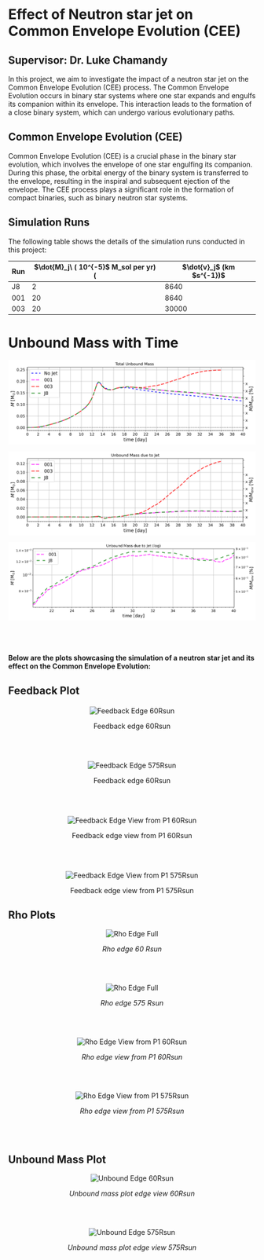 
# Effect of Neutron star jet on Common Envelope Evolution (CEE)
## Supervisor: Dr. Luke Chamandy

In this project, we aim to investigate the impact of a neutron star jet on the Common Envelope Evolution (CEE) process. The Common Envelope Evolution occurs in binary star systems where one star expands and engulfs its companion within its envelope. This interaction leads to the formation of a close binary system, which can undergo various evolutionary paths.

## Common Envelope Evolution (CEE)

Common Envelope Evolution (CEE) is a crucial phase in the binary star evolution, which involves the envelope of one star engulfing its companion. During this phase, the orbital energy of the binary system is transferred to the envelope, resulting in the inspiral and subsequent ejection of the envelope. The CEE process plays a significant role in the formation of compact binaries, such as binary neutron star systems.

## Simulation Runs

The following table shows the details of the simulation runs conducted in this project:

| Run | \$\dot{M}_j\ ( 10^{-5}$ M_sol per yr) ( | \$\dot{v}_j\$ (km \$s^{-1})\$ |
| --- | ---------- | ---------- |
| J8  | 2          | 8640       |
| 001 | 20         | 8640       |
| 003 | 20         | 30000      |


# Unbound Mass with Time

<p align="center">
<img src="/Plots/Total Unbound Mass.png" alt="Total Unbound Mass" align="center">
<p>

<p align="center">
<img src="/Plots/Total Unbound Mass due to jet only.png" alt="Total Unbound Mass jet only" align="center">
<p>

<p align="center">
<img src="/Plots/Unbound Mass due to jet in log (difference).png" alt="Difference in run 001 and J8" align="center">
<p>




<br><br>

#### Below are the plots showcasing the simulation of a neutron star jet and its effect on the Common Envelope Evolution:



## Feedback Plot

<p align="center">
<img src="/Plots/Feedback%20Plots/Feedback_edge_60Rsun.gif" alt="Feedback Edge 60Rsun" align="center">
<p>
<p align="center">Feedback edge 60Rsun</p>

<br> <br>

<p align="center">
<img src="/Plots/Feedback%20Plots/Feedback_edge_575Rsun.gif" alt="Feedback Edge 575Rsun" align="center">
<p>
<p align="center">Feedback edge 60Rsun</p>

<br><br>

<p align="center">
<img src="/Plots/Feedback%20Plots/Feedback_edge_P1_60Rsun.gif" alt="Feedback Edge View from P1 60Rsun" align="center">
<p>
<p align="center">Feedback edge view from P1 60Rsun</p>

<br><br>

<p align="center">
<img src="/Plots/Feedback%20Plots/Feedback_edge_P1_575Rsun.gif" alt="Feedback Edge View from P1 575Rsun" align="center">
<p>
<p align="center">Feedback edge view from P1 575Rsun</p>



## Rho Plots


<p align="center">
  <img src="/Plots/Rho/rho_edge_60Rsun.gif" alt="Rho Edge Full">
</p>
<p align="center"><em>Rho edge 60 Rsun </em></p>

<br><br>

<p align="center">
  <img src="/Plots/Rho/rho_edge_full.gif" alt="Rho Edge Full">
</p>
<p align="center"><em>Rho edge 575 Rsun</em></p>

<br><br>

<p align="center">
  <img src="/Plots/Rho/rho_edge_P1_60Rsun.gif" alt="Rho Edge View from P1 60Rsun">
</p>
<p align="center"><em>Rho edge view from P1 60Rsun</em></p>

<br><br>

<p align="center">
  <img src="/Plots/Rho/rho_edge_P1_575Rsun.gif" alt="Rho Edge View from P1 575Rsun">
</p>
<p align="center"><em>Rho edge view from P1 575Rsun</em></p>

<br><br>

## Unbound Mass Plot

<p align="center">
  <img src="/Plots/Unbound/unbound_edge_60Rsun.gif" alt="Unbound Edge 60Rsun">
</p>
<p align="center"><em>Unbound mass plot edge view 60Rsun </em></p>

<br><br>

<p align="center">
  <img src="/Plots/Unbound/unbound_edge_575Rsun.gif" alt="Unbound Edge 575Rsun">
</p>
<p align="center"><em>Unbound mass plot edge view 575Rsun </em></p>


